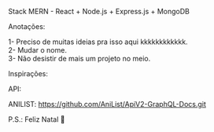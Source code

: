 Stack MERN - React + Node.js + Express.js + MongoDB

Anotações:


1- Preciso de muitas ideias pra isso aqui kkkkkkkkkkkk.
<br>
2- Mudar o nome.
<br>
3- Não desistir de mais um projeto no meio.

Inspirações:

API: 

ANILIST: https://github.com/AniList/ApiV2-GraphQL-Docs.git

P.S.: Feliz Natal 🎅 
